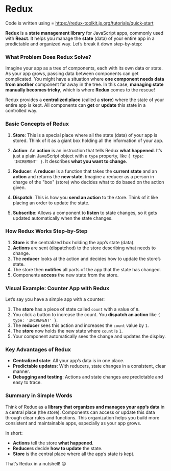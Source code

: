 # **Redux**

Code is written using = https://redux-toolkit.js.org/tutorials/quick-start

**Redux** is a **state management library** for JavaScript apps, commonly used with **React**. It helps you manage the **state** (data) of your entire app in a predictable and organized way. Let’s break it down step-by-step:

### What Problem Does Redux Solve?

Imagine your app as a tree of components, each with its own data or state. As your app grows, passing data between components can get complicated. You might have a situation where **one component needs data from another** component far away in the tree. In this case, **managing state manually becomes tricky**, which is where **Redux** comes to the rescue!

Redux provides a **centralized place** (called a **store**) where the state of your entire app is kept. All components can **get** or **update** this state in a controlled way.

### Basic Concepts of Redux

1. **Store**: This is a special place where all the state (data) of your app is stored. Think of it as a giant box holding all the information of your app.

2. **Action**: An **action** is an instruction that tells Redux **what happened**. It’s just a plain JavaScript object with a `type` property, like `{ type: 'INCREMENT' }`. It describes **what you want to change**.

3. **Reducer**: A **reducer** is a function that takes the **current state** and an **action** and returns the **new state**. Imagine a reducer as a person in charge of the "box" (store) who decides what to do based on the action given.

4. **Dispatch**: This is how you **send an action** to the store. Think of it like placing an order to update the state.

5. **Subscribe**: Allows a component to **listen** to state changes, so it gets updated automatically when the state changes.

### How Redux Works Step-by-Step

1. **Store** is the centralized box holding the app’s state (data).
2. **Actions** are sent (dispatched) to the store describing what needs to change.
3. The **reducer** looks at the action and decides how to update the store’s state.
4. The store then **notifies** all parts of the app that the state has changed.
5. Components **access** the new state from the store.

### Visual Example: Counter App with Redux

Let’s say you have a simple app with a counter:

1. The **store** has a piece of state called `count` with a value of `0`.
2. You click a button to increase the count. You **dispatch an action** like `{ type: 'INCREMENT' }`.
3. The **reducer** sees this action and increases the `count` value by `1`.
4. The **store** now holds the new state where `count` is `1`.
5. Your component automatically sees the change and updates the display.

### Key Advantages of Redux

- **Centralized state**: All your app’s data is in one place.
- **Predictable updates**: With reducers, state changes in a consistent, clear manner.
- **Debugging and testing**: Actions and state changes are predictable and easy to trace.

### Summary in Simple Words

Think of Redux as a **library that organizes and manages your app’s data** in a central place (the store). Components can access or update this data through clear rules and functions. This organization helps you build more consistent and maintainable apps, especially as your app grows.

In short:
- **Actions** tell the store **what happened**.
- **Reducers** decide **how to update** the state.
- **Store** is the central place where all the app’s state is kept.

That’s Redux in a nutshell! 😊